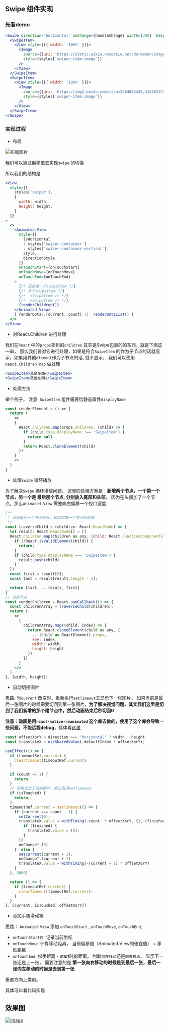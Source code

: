 ## Swipe 组件实现

### 先看demo

```jsx
<Swipe direction='horizontal' onChange={handleChange} width={300}  height={200}>
  <SwipeItem>
    <View style={[{ width: '100%' }]}>
      <Image 
        source={{uri: 'https://static.wikia.nocookie.net/doraemon/images/c/c4/%E5%93%86%E5%95%A6A%E5%A4%A2-0.jpg/revision/latest?cb=20190218095749&path-prefix=zh-tw'}} 
        style={styles['swiper-item-image']} 
      />
    </View>
  </SwipeItem>
  <SwipeItem>
    <View style={[{ width: '100%' }]}>
      <Image 
        source={{uri: 'https://img2.baidu.com/it/u=2284805420,4155623739&fm=26&fmt=auto'}} 
        style={styles['swiper-item-image']} 
      />
    </View>
  </SwipeItem>
</Swipe>
```

### 实现过程


* 布局

![布局图片](https://s1.ax1x.com/2022/05/15/O2z726.png)

我们可以通过偏移值去实现`swipe` 的切换

所以我们的结构是

```jsx
<View 
  style={[
    styles['swiper'],
    {
      width: width,
      height: height,
    }
  ]}
>
  <>
    <Animated.View 
      style={[
        isHorizontal 
        ? styles['swiper-container'] 
        : styles['swiper-container-vertical'], 
        style,
        directionStyle
      ]} 
      onTouchStart={onTouchStart}
      onTouchMove={onTouchMove}
      onTouchEnd={onTouchEnd}
    >
      {/* 渲染每一个swipeItem */}
      {/* 多个swipeItem */}
      {/*  <SwipeItem /> */}
      {/*  <SwipeItem /> */}
      {renderChildren()}
    </Animated.View>
    { renderDots?.(current, count) ||  renderDotsList() }
  </>
</View>
```

* 对React.Children 进行处理

我们在`React` 中的`props`拿到的`children` 其实是Swipe包裹的的东西，就是下面这一串， 那么我们要对它进行处理，如果是符合`SwipeItem` 的作为子节点的话就显示，如果用其他`element`作为子节点的话, 就不显示， 我们可以使用`React.Children.map` 做处理

```jsx
<SwipeItem>其余东西</SwipeItem>
<SwipeItem>其他东西</SwipeItem>
```

* 处理方法

举个例子， 注意: `SwipeItem` 组件需要给静态属性`displayName`

```jsx
const renderElement = () => {
  return (
    <>
    {
      React.Children.map(props.children, (child) => {
        if (child.type.displayName !== 'SwipeItem') {
          return null
        }
        return React.cloneElement(child)
      })
    }
    <>
  )
}
```

* 处理`swipe` 循环播放

为了解决`Swipe` 循环播放问题， 这里的处理方案是：**新增两个节点，一个第一个节点，另一个是 最后那个节点, 分别放入尾部和头部**， 因为在头部加了一个节点，那么`Animated.View` 需要向右偏移一个视口宽度

```jsx
/**
 * 添加最后一个节点到头，和添加第一个节点到尾部
 */
const traverseChild = (children: React.ReactNode) => {
  let result: React.ReactNode[] = []
  React.Children.map(children as any, (child: React.FunctionComponentElement<ISwipeItemProps>, index) => {
    if (!React.isValidElement(child)) {
      return;
    }
    if (child.type.displayName === 'SwipeItem') {
      result.push(child)
    }
  })
  const first = result[0];
  const last = result[result.length - 1];

  return [last, ...result, first]
}
// 渲染节点
const renderChildren = React.useCallback(() => {
  const childrenArray = traverseChild(children);
  return (
    <>
      {
        childrenArray.map((child, index) => {
          return React.cloneElement(child as any, {
            ...(child as ReactElement).props,
            key: index,
            width: width,
            height: height
          })
        })
      }
    </>
  )
}, [width, height])
```

* 自动切换图片

思路: 当`current` 改变时，重新执行`setTimeout`去显示下一张图片。 如果当前是最后一张图片的时候需要切回到第一张图片，**为了解决视觉问题，其实我们这里是切到了我们新增的那个尾节点中，然后动画结束后秒切回0**

**注意：动画是用`react-native-reanimated` 这个库去做的，使用了这个库会导致一些问题，不能远程debug**，具体看[这里](https://docs.swmansion.com/react-native-reanimated/docs/next/#known-problems-and-limitations)

```jsx
const offsetXorY = direction === 'horizontal' ? width : height
const translateX = useSharedValue(-defaultIndex * offsetXorY);

useEffect(() => {
  if (timeoutRef.current) {
    clearTimeout(timeoutRef.current)
  }

  if (count <= 1) {
    return 
  }
  // 如果点击了当前图片，那么取消setTimeout
  if (isTouched) {
    return;
  }
  timeoutRef.current = setTimeout(() => {
    if (current === count - 1) {
      setCurrent(0);
      translateX.value = withTiming(-count  * offsetXorY, {}, (finished) => {
        if (finished) {
          translateX.value = (0);
        }
      })
      onChange?.(0)
    }  else {
      setCurrent(current + 1);
      onChange?.(current + 1)
      translateX.value = withTiming(-(current + 1) * offsetXorY)
    }
  }, 3000)

  return () => {
    if (timeoutRef.current) {
      clearTimeout(timeoutRef.current);
    }
  }
}, [current, isTouched, offsetXorY])
```

* 添加手势滑动等

思路： `Animated.View` 添加 `onTouchStart` , `onTouchMove`, `onTouchEnd`,

* `onTouchStart时`: 记录当前坐标
* `onTouchMove`: 计算移动距离， 当前偏移值（Animated.View的便宜值） + 移动距离
* `onTouchEnd`: 松手距离 - start时的距离， 判断`向左移动`还是`向右移动`， 显示下一张还是上一张， 需要注意的是 **第一张向右移动的时候是到最后一张，最后一张向左移动的时候是去到第一张**

垂直方向上类似。

具体可以看代码实现


## 效果图

<a href="https://ibb.co/JvYcz9k">
  <img src="https://i.ibb.co/F5QhBF7/image.gif" alt="image" border="0" />
</a>